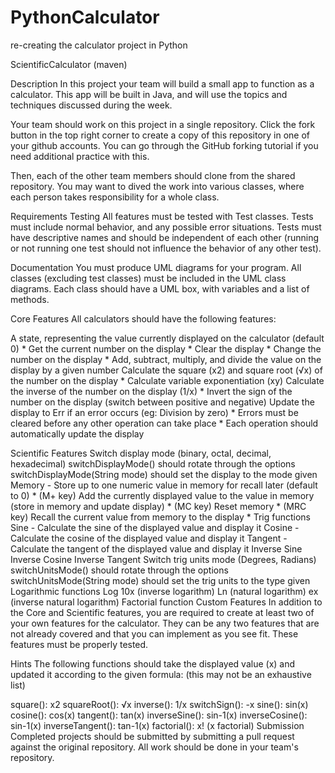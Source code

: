 # PythonCalculator
re-creating the calculator project in Python

ScientificCalculator (maven) 

Description
In this project your team will build a small app to function as a calculator. This app will be built in Java, and will use the topics and techniques discussed during the week.

Your team should work on this project in a single repository. Click the fork button in the top right corner to create a copy of this repository in one of your github accounts. You can go through the GitHub forking tutorial if you need additional practice with this.

Then, each of the other team members should clone from the shared repository. You may want to dived the work into various classes, where each person takes responsibility for a whole class.

Requirements
Testing
All features must be tested with Test classes. Tests must include normal behavior, and any possible error situations. Tests must have descriptive names and should be independent of each other (running or not running one test should not influence the behavior of any other test).

Documentation
You must produce UML diagrams for your program. All classes (excluding test classes) must be included in the UML class diagrams. Each class should have a UML box, with variables and a list of methods.

Core Features
All calculators should have the following features:

A state, representing the value currently displayed on the calculator (default 0) *
Get the current number on the display *
Clear the display *
Change the number on the display *
Add, subtract, multiply, and divide the value on the display by a given number
Calculate the square (x2) and square root (√x) of the number on the display *
Calculate variable exponentiation (xy)
Calculate the inverse of the number on the display (1/x) *
Invert the sign of the number on the display (switch between positive and negative)
Update the display to Err if an error occurs (eg: Division by zero) *
Errors must be cleared before any other operation can take place *
Each operation should automatically update the display

Scientific Features
Switch display mode (binary, octal, decimal, hexadecimal)
switchDisplayMode() should rotate through the options
switchDisplayMode(String mode) should set the display to the mode given
Memory - Store up to one numeric value in memory for recall later (default to 0) *
(M+ key) Add the currently displayed value to the value in memory (store in memory and update display) *
(MC key) Reset memory *
(MRC key) Recall the current value from memory to the display *
Trig functions
Sine - Calculate the sine of the displayed value and display it
Cosine - Calculate the cosine of the displayed value and display it
Tangent - Calculate the tangent of the displayed value and display it
Inverse Sine
Inverse Cosine
Inverse Tangent
Switch trig units mode (Degrees, Radians)
switchUnitsMode() should rotate through the options
switchUnitsMode(String mode) should set the trig units to the type given
Logarithmic functions
Log
10x (inverse logarithm)
Ln (natural logarithm)
ex (inverse natural logarithm)
Factorial function
Custom Features
In addition to the Core and Scientific features, you are required to create at least two of your own features for the calculator. They can be any two features that are not already covered and that you can implement as you see fit. These features must be properly tested.

Hints
The following functions should take the displayed value (x) and updated it according to the given formula: (this may not be an exhaustive list)

square(): x2
squareRoot(): √x
inverse(): 1/x
switchSign(): -x
sine(): sin(x)
cosine(): cos(x)
tangent(): tan(x)
inverseSine(): sin-1(x)
inverseCosine(): sin-1(x)
inverseTangent(): tan-1(x)
factorial(): x! (x factorial)
Submission
Completed projects should be submitted by submitting a pull request against the original repository. All work should be done in your team's repository.
